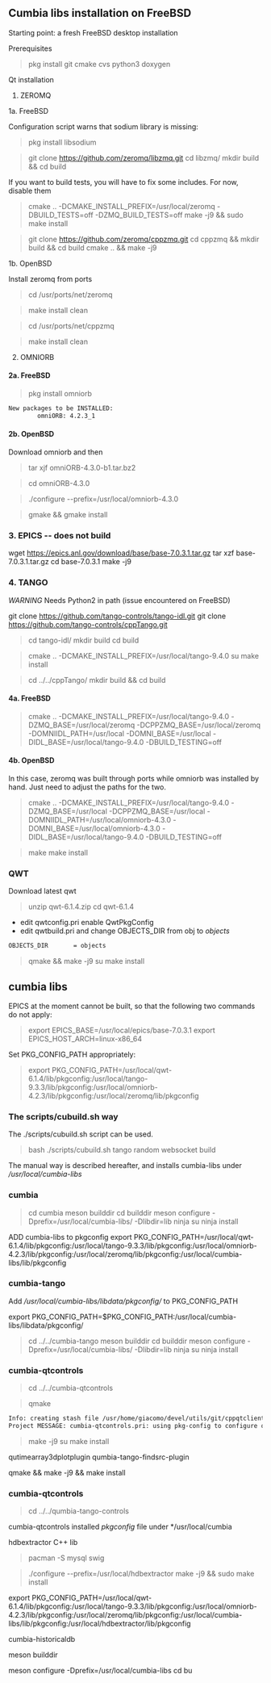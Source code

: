 ## Cumbia libs installation on FreeBSD

Starting point: a fresh FreeBSD desktop installation

Prerequisites

> pkg install git cmake cvs python3 doxygen

Qt installation

1. ZEROMQ

1a. FreeBSD

Configuration script warns that sodium library is missing:

> pkg install libsodium

> git clone https://github.com/zeromq/libzmq.git
> cd libzmq/
> mkdir build && cd build

If you want to build tests, you will have to fix some includes. For now, disable them

> cmake .. -DCMAKE_INSTALL_PREFIX=/usr/local/zeromq -DBUILD_TESTS=off -DZMQ_BUILD_TESTS=off
> make -j9 && sudo make install

> git clone https://github.com/zeromq/cppzmq.git
> cd cppzmq && mkdir build && cd build
cmake .. && make -j9

1b. OpenBSD

Install zeromq from ports

> cd /usr/ports/net/zeromq

> make install clean

> cd /usr/ports/net/cppzmq

> make install clean

2. OMNIORB

#### 2a. FreeBSD

> pkg install omniorb

```bash
New packages to be INSTALLED:
        omniORB: 4.2.3_1

```

#### 2b. OpenBSD

Download omniorb and then

> tar xjf omniORB-4.3.0-b1.tar.bz2

> cd omniORB-4.3.0

> ./configure --prefix=/usr/local/omniorb-4.3.0

> gmake && gmake install



### 3. EPICS -- does not build
wget https://epics.anl.gov/download/base/base-7.0.3.1.tar.gz
tar xzf  base-7.0.3.1.tar.gz 
cd  base-7.0.3.1
make -j9


### 4. TANGO
*WARNING* Needs Python2 in path  (issue encountered on FreeBSD)

git clone https://github.com/tango-controls/tango-idl.git
git clone https://github.com/tango-controls/cppTango.git

> cd tango-idl/
> mkdir build
> cd build

> cmake .. -DCMAKE_INSTALL_PREFIX=/usr/local/tango-9.4.0
> su
> make install

> cd ../../cppTango/
> mkdir build && cd build


#### 4a. FreeBSD

> cmake .. -DCMAKE_INSTALL_PREFIX=/usr/local/tango-9.4.0 -DZMQ_BASE=/usr/local/zeromq -DCPPZMQ_BASE=/usr/local/zeromq  -DOMNIIDL_PATH=/usr/local -DOMNI_BASE=/usr/local -DIDL_BASE=/usr/local/tango-9.4.0  -DBUILD_TESTING=off

#### 4b. OpenBSD

In this case, zeromq was built through ports while omniorb was installed by hand. Just need to adjust the paths for the 
two.

> cmake .. -DCMAKE_INSTALL_PREFIX=/usr/local/tango-9.4.0 -DZMQ_BASE=/usr/local -DCPPZMQ_BASE=/usr/local -DOMNIIDL_PATH=/usr/local/omniorb-4.3.0 -DOMNI_BASE=/usr/local/omniorb-4.3.0 -DIDL_BASE=/usr/local/tango-9.4.0  -DBUILD_TESTING=off

> make
> make install

### QWT

Download latest qwt

> unzip qwt-6.1.4.zip
> cd qwt-6.1.4

- edit qwtconfig.pri enable QwtPkgConfig
- edit qwtbuild.pri and change OBJECTS_DIR from obj to *objects*

```bash
OBJECTS_DIR       = objects

```

> qmake && make -j9
> su
> make install

## cumbia libs

EPICS at the moment cannot be built, so that the following two commands do not apply:

> export EPICS_BASE=/usr/local/epics/base-7.0.3.1
> export EPICS_HOST_ARCH=linux-x86_64

Set PKG_CONFIG_PATH appropriately:

> export PKG_CONFIG_PATH=/usr/local/qwt-6.1.4/lib/pkgconfig:/usr/local/tango-9.3.3/lib/pkgconfig:/usr/local/omniorb-4.2.3/lib/pkgconfig:/usr/local/zeromq/lib/pkgconfig

### The scripts/cubuild.sh way

The ./scripts/cubuild.sh script can be used. 

> bash ./scripts/cubuild.sh tango random websocket build

The manual way is described hereafter, and installs cumbia-libs under */usr/local/cumbia-libs*

### cumbia

> cd cumbia
> meson builddir
> cd builddir
> meson configure -Dprefix=/usr/local/cumbia-libs/ -Dlibdir=lib
> ninja
> su 
> ninja install

ADD cumbia-libs to pkgconfig
export PKG_CONFIG_PATH=/usr/local/qwt-6.1.4/lib/pkgconfig:/usr/local/tango-9.3.3/lib/pkgconfig:/usr/local/omniorb-4.2.3/lib/pkgconfig:/usr/local/zeromq/lib/pkgconfig:/usr/local/cumbia-libs/lib/pkgconfig

### cumbia-tango

Add */usr/local/cumbia-libs/libdata/pkgconfig/* to PKG_CONFIG_PATH

export PKG_CONFIG_PATH=$PKG_CONFIG_PATH:/usr/local/cumbia-libs/libdata/pkgconfig/

> cd ../../cumbia-tango
> meson builddir
> cd builddir
> meson configure -Dprefix=/usr/local/cumbia-libs/ -Dlibdir=lib
> ninja
> su 
> ninja install

### cumbia-qtcontrols

> cd ../../cumbia-qtcontrols

> qmake
```bash
Info: creating stash file /usr/home/giacomo/devel/utils/git/cppqtclients/cumbia-libs/cumbia-qtcontrols/.qmake.stash
Project MESSAGE: cumbia-qtcontrols.pri: using pkg-config to configure qwt includes and libraries (Qt5Qwt6)
```

> make -j9
> su
> make install


qutimearray3dplotplugin
qumbia-tango-findsrc-plugin

qmake && make -j9 && make install


### cumbia-qtcontrols

> cd ../../qumbia-tango-controls

cumbia-qtcontrols installed *pkgconfig* file under */usr/local/cumbia

hdbextractor C++ lib

> pacman -S mysql swig

> ./configure --prefix=/usr/local/hdbextractor
make -j9 && sudo make install

 export PKG_CONFIG_PATH=/usr/local/qwt-6.1.4/lib/pkgconfig:/usr/local/tango-9.3.3/lib/pkgconfig:/usr/local/omniorb-4.2.3/lib/pkgconfig:/usr/local/zeromq/lib/pkgconfig:/usr/local/cumbia-libs/lib/pkgconfig:/usr/local/hdbextractor/lib/pkgconfig



cumbia-historicaldb

meson  builddir

meson configure -Dprefix=/usr/local/cumbia-libs
cd bu
